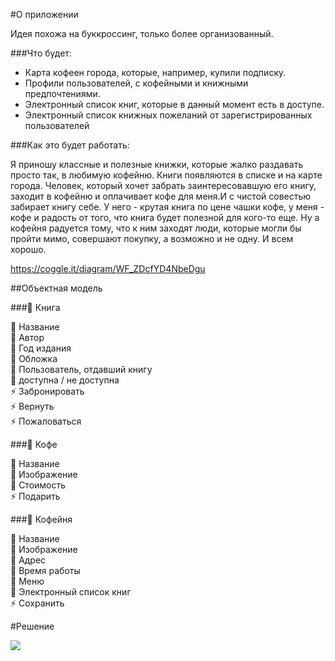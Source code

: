 #О приложении

Идея похожа на буккроссинг, только более организованный.

###Что будет:
* Карта кофеен города, которые, например, купили подписку.
* Профили пользователей, с кофейными и книжными предпочтениями.
* Электронный список книг, которые в данный момент есть в доступе.
* Электронный список книжных пожеланий от зарегистрированных пользователей

###Как это будет работать:

Я приношу классные и полезные книжки, которые жалко раздавать просто так, в любимую кофейню. Книги появляются в списке и на карте города. Человек, который хочет забрать заинтересовавшую его книгу, заходит в кофейню и оплачивает кофе для меня.И с чистой совестью забирает книгу себе.
У него - крутая книга по цене чашки кофе, у меня - кофе и радость от того, что книга будет полезной для кого-то еще.
Ну а кофейня радуется тому, что к ним заходят люди, которые могли бы пройти мимо, совершают покупку, а возможно и не одну.
И всем хорошо.

https://coggle.it/diagram/WF_ZDcfYD4NbeDgu

##Объектная модель

###🔻 Книга

🔸 Название<br>
🔸 Автор<br>
🔸 Год издания<br>
🔸 Обложка<br>
🔶 Пользователь, отдавший книгу<br>
🚥 доступна / не доступна<br>
⚡️ Забронировать <br>
⚡️ Вернуть <br>
⚡️ Пожаловаться <br>

###🔻 Кофе

🔸 Название<br>
🔸 Изображение<br>
🔸 Стоимость<br>
⚡️ Подарить <br>

###🔻 Кофейня

🔸 Название<br>
🔸 Изображение<br>
🔸 Адрес<br>
🔸 Время работы<br>
🔶 Меню<br>
🔶 Электронный список книг<br>
⚡️ Сохранить <br>



#Решение

![](../.png)
